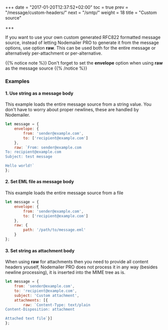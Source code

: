 +++
date = "2017-01-20T12:37:52+02:00"
toc = true
prev = "/message/custom-headers/"
next = "/smtp/"
weight = 18
title = "Custom source"

+++

If you want to use your own custom generated RFC822 formatted message source, instead of letting Nodemailer PRO to generate it from the message options, use option **raw**. This can be used both for the entire message or alternatively per-attachment or per-alternative.

{{% notice note %}}
Don't forget to set the **envelope** option when using **raw** as the message source
{{% /notice %}}

### Examples

#### 1\. Use string as a message body

This example loads the entire message source from a string value. You don't have to worry about proper newlines, these are handled by Nodemailer.

```javascript
let message = {
    envelope: {
        from: 'sender@example.com',
        to: ['recipient@example.com']
    },
    raw: `From: sender@example.com
To: recipient@example.com
Subject: test message

Hello world!`
};
```

#### 2\. Set EML file as message body

This example loads the entire message source from a file

```javascript
let message = {
    envelope: {
        from: 'sender@example.com',
        to: ['recipient@example.com']
    },
    raw: {
        path: '/path/to/message.eml'
    }
};
```

#### 3\. Set string as attachment body

When using **raw** for attachments then you need to provide all content headers youself, Nodemailer PRO does not process it in any way (besides newline processing), it is inserted into the MIME tree as is.

```javascript
let message = {
    from: 'sender@example.com',
    to: 'recipient@example.com',
    subject: 'Custom attachment',
    attachments: [{
        raw: `Content-Type: text/plain
Content-Disposition: attachment

Attached text file`}]
};
```

